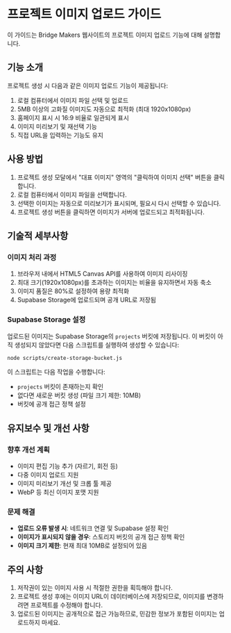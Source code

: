 # 프로젝트 이미지 업로드 가이드

이 가이드는 Bridge Makers 웹사이트의 프로젝트 이미지 업로드 기능에 대해 설명합니다.

## 기능 소개

프로젝트 생성 시 다음과 같은 이미지 업로드 기능이 제공됩니다:

1. 로컬 컴퓨터에서 이미지 파일 선택 및 업로드
2. 5MB 이상의 고화질 이미지도 자동으로 최적화 (최대 1920x1080px)
3. 홈페이지 표시 시 16:9 비율로 일관되게 표시
4. 이미지 미리보기 및 재선택 기능
5. 직접 URL을 입력하는 기능도 유지

## 사용 방법

1. 프로젝트 생성 모달에서 "대표 이미지" 영역의 "클릭하여 이미지 선택" 버튼을 클릭합니다.
2. 로컬 컴퓨터에서 이미지 파일을 선택합니다.
3. 선택한 이미지는 자동으로 미리보기가 표시되며, 필요시 다시 선택할 수 있습니다.
4. 프로젝트 생성 버튼을 클릭하면 이미지가 서버에 업로드되고 최적화됩니다.

## 기술적 세부사항

### 이미지 처리 과정

1. 브라우저 내에서 HTML5 Canvas API를 사용하여 이미지 리사이징
2. 최대 크기(1920x1080px)를 초과하는 이미지는 비율을 유지하면서 자동 축소
3. 이미지 품질은 80%로 설정하여 용량 최적화
4. Supabase Storage에 업로드되며 공개 URL로 저장됨

### Supabase Storage 설정

업로드된 이미지는 Supabase Storage의 `projects` 버킷에 저장됩니다. 
이 버킷이 아직 생성되지 않았다면 다음 스크립트를 실행하여 생성할 수 있습니다:

```bash
node scripts/create-storage-bucket.js
```

이 스크립트는 다음 작업을 수행합니다:
- `projects` 버킷이 존재하는지 확인
- 없다면 새로운 버킷 생성 (파일 크기 제한: 10MB)
- 버킷에 공개 접근 정책 설정

## 유지보수 및 개선 사항

### 향후 개선 계획

- 이미지 편집 기능 추가 (자르기, 회전 등)
- 다중 이미지 업로드 지원
- 이미지 미리보기 개선 및 크롭 툴 제공
- WebP 등 최신 이미지 포맷 지원

### 문제 해결

- **업로드 오류 발생 시**: 네트워크 연결 및 Supabase 설정 확인
- **이미지가 표시되지 않을 경우**: 스토리지 버킷의 공개 접근 정책 확인
- **이미지 크기 제한**: 현재 최대 10MB로 설정되어 있음

## 주의 사항

1. 저작권이 있는 이미지 사용 시 적절한 권한을 획득해야 합니다.
2. 프로젝트 생성 후에는 이미지 URL이 데이터베이스에 저장되므로, 이미지를 변경하려면 프로젝트를 수정해야 합니다.
3. 업로드된 이미지는 공개적으로 접근 가능하므로, 민감한 정보가 포함된 이미지는 업로드하지 마세요. 
